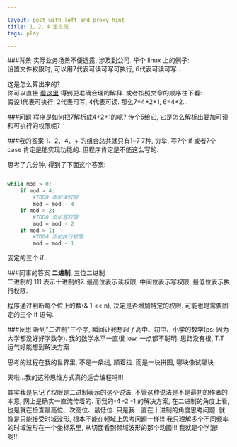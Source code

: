 ```yaml
---

layout: post_with_left_and_proxy_hint
title: 1、2、4 怎么玩
tags: play

---
```


###背景
实际业务场景不便透露, 涉及到公司. 举个 linux 上的例子:    
设置文件权限时, 可以用7代表可读可写可执行, 6代表可读可写...     

这是怎么算出来的?   
你可以直接 [看这里](#同事的答案) 得到更准确合理的解释. 或者按照文章的顺序往下看:    
假设1代表可执行, 2代表可写, 4代表可读. 那么7=4+2+1, 6=4+2...    

###问题
程序是如何把7解析成4+2+1的呢? 传个5给它, 它是怎么解析出要加可读和可执行的权限呢? 

###我的答案
1、2、4、+ 的组合总共就只有1~7 7种, 穷举, 写7个 if 或者7个 case 肯定是能实现功能的. 但程序肯定是不能这么写的.   

思考了几分钟, 得到了下面这个答案:   

```python

while mod > 0:
    if mod > 4:
        #TODO 添加读权限
        mod = mod - 4
    if mod > 2:
        #TODO 添加写权限
        mod = mod - 2
    if mod > 1:
        #TODO 添加执行权限
        mod = mod - 1

```
固定的三个 if .

###同事的答案
**二进制**,  三位二进制     
二进制的 111 表示十进制的7. 最高位表示读权限, 中间位表示写权限, 最低位表示执行权限.     

程序通过判断每个位上的数(& 1 << n), 决定是否增加特定的权限. 可能也是需要固定的三个 if 语句.     


###反思
听到"二进制"三个字, 瞬间让我想起了高中、初中、小学的数学(ps: 因为大学都没好好学数学). 我的数学水平一直很 low, 一点都不聪明. 思路没有根, T.T 运气好能想到解决方案.    

思考的过程在我的世界里, 不是一条线, 顺着拉. 而是一块拼图, 哪块像试哪块.    

天啦...我的这种思维方式真的适合编程吗!!!    

其实我是忘记了权限是二进制表示的这个说法, 不管这种说法是不是最初的作者的本意, 网上是确实一直流传着的. 而我的-4 -2 -1 的解决方案, 在二进制的角度上看, 也是就在检查最高位、次高位、最低位. 只是我一直在十进制的角度思考问题. 就像是只能接受时域波形, 根本不能在频域上思考问题一样!!! 我只理解多个不同频率的时域波形在一个坐标系里, 从切面看到频域波形的那个动画!!! 我就是个学渣! 啊!!!    



